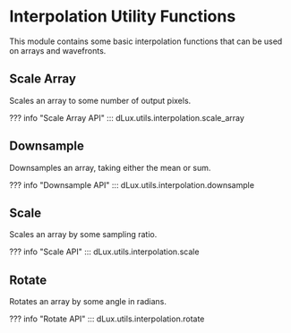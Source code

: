# Interpolation Utility Functions

This module contains some basic interpolation functions that can be used on arrays and wavefronts.

## Scale Array

Scales an array to some number of output pixels.

??? info "Scale Array API"
    ::: dLux.utils.interpolation.scale_array

## Downsample

Downsamples an array, taking either the mean or sum.

??? info "Downsample API"
    ::: dLux.utils.interpolation.downsample

## Scale

Scales an array by some sampling ratio.

??? info "Scale API"
    ::: dLux.utils.interpolation.scale

## Rotate

Rotates an array by some angle in radians.

??? info "Rotate API"
    ::: dLux.utils.interpolation.rotate